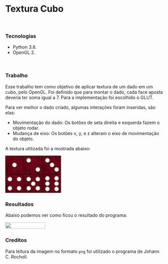 # Textura Cubo

<br/>

### Tecnologias
- Python 3.8.
- OpenGL 2.

<br/>


### Trabalho

Esse trabalho tem como objetivo de aplicar textura de um dado em um cubo, pelo OpenGL. Foi definido que para montar o dado, cada face aposta deveria ter soma igual a 7. Para a implementação foi escolhido o GLUT. 



Para ver melhor o dado criado, algumas interações foram inseridas, são elas:
- Movimentação do dado:  Os botões de seta direita e esquerda fazem o objeto rodar.
- Mudança de eixo: Os botões x, y, e z alteram o eixo de movimentação do objeto.



A textura utilizada foi a mostrada abaixo:

<img src="./dado.png" width="35%" height="35%"/>

<br/>


### Resultados

Abaixo podemos ver como ficou o resultado do programa:

<img src="../../imagens/dice.gif" width="50%" height="50%"/>



<br/>



### Creditos

Para leitura da imagem no formato `png` foi utilizado o programa de Johann C. Rocholl.